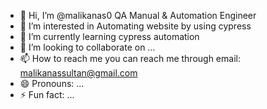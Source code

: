 - 👋 Hi, I’m @malikanas0 QA Manual & Automation Engineer
- 👀 I’m interested in Automating website by using cypress
- 🌱 I’m currently learning cypress automation
- 💞️ I’m looking to collaborate on ...
- 📫 How to reach me you can reach me through email: malikanassultan@gmail.com
- 😄 Pronouns: ...
- ⚡ Fun fact: ...

<!---
malikanas0/malikanas0 is a ✨ special ✨ repository because its `README.md` (this file) appears on your GitHub profile.
You can click the Preview link to take a look at your changes.
--->
